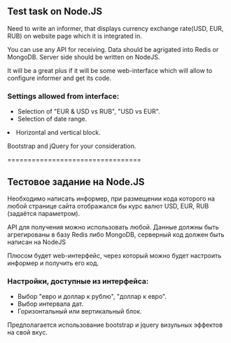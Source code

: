 <h2>Test task on Node.JS</h2>

Need to write an informer, that displays currency exchange rate(USD, EUR, RUB) on website page which it is integrated in.

You can use any API for receiving.
Data should be agrigated into Redis or MongoDB. Server side should be written on NodeJS.

It will be a great plus if it will be some web-interface which will allow to configure informer and get its code.

<h3>Settings allowed from interface:</h3>
  <ul>
    <li>Selection of "EUR & USD vs RUB", "USD vs EUR".</li>
    <li>Selection of date range.</ul>
    <li>Horizontal and vertical block.</li>
  </ul>

Bootstrap and jQuery for your consideration.

=================================

<h2>Тестовое задание на Node.JS</h2>

Необходимо написать информер, при размещении кода которого на любой странице сайта отображался бы курс валют USD, EUR, RUB  (задаётся параметром).

API для получения можно использовать любой.
Данные должны быть агрегированы в базу Redis либо MongoDB, серверный код должен быть написан на NodeJS

Плюсом будет web-интерфейс, через который можно будет настроить информер и получить его код.

<h3>Настройки, доступные из интерфейса:</h3>
  <ul>
    <li>Выбор "евро и доллар к рублю", "доллар к евро".</li>
    <li>Выбор интервала дат.</li>
    <li>Горизонтальный или вертикальный блок.</li>
  </ul>

Предполагается использование bootstrap и jquery визульных эффектов на свой вкус.

